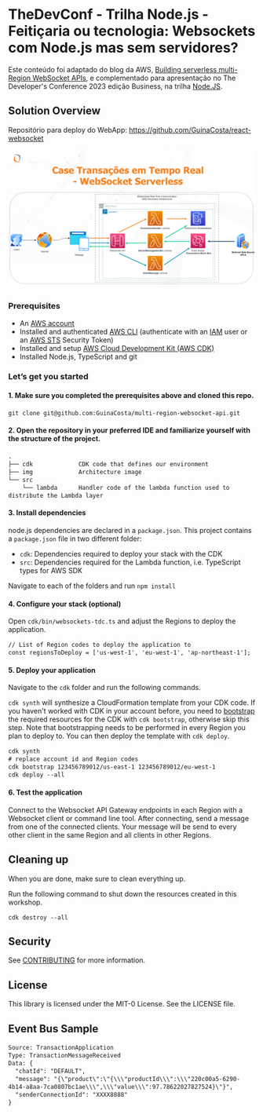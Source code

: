 # TheDevConf - Trilha Node.js - Feitiçaria ou tecnologia: Websockets com Node.js mas sem servidores?

Este conteúdo foi adaptado do blog da AWS, [Building serverless multi-Region WebSocket APIs](https://aws.amazon.com/blogs/compute/building-serverless-multi-region-websocket-apis/), e complementado para apresentação no The Developer's Conference 2023 edição Business, na trilha [Node.JS](https://thedevconf.com/tdc/2023/business/trilha-node-js).

## Solution Overview

Repositório para deploy do WebApp: https://github.com/GuinaCosta/react-websocket

![Diagram](img/presentation-architecture.png)

### Prerequisites

- An [AWS account](https://portal.aws.amazon.com/billing/signup#/start)
- Installed and authenticated [AWS CLI](https://docs.aws.amazon.com/en_pv/cli/latest/userguide/cli-chap-install.html) (authenticate with an [IAM](https://docs.aws.amazon.com/IAM/latest/UserGuide/getting-started.html) user or an [AWS STS](https://docs.aws.amazon.com/STS/latest/APIReference/Welcome.html) Security Token)
- Installed and setup [AWS Cloud Development Kit (AWS CDK)](https://docs.aws.amazon.com/cdk/latest/guide/getting_started.html)
- Installed Node.js, TypeScript and git


### Let’s get you started

#### 1. Make sure you completed the prerequisites above and cloned this repo.

```
git clone git@github.com:GuinaCosta/multi-region-websocket-api.git
```

#### 2. Open the repository in your preferred IDE and familiarize yourself with the structure of the project.

```
.
├── cdk             CDK code that defines our environment
├── img             Architecture image
└── src
    └── lambda      Handler code of the lambda function used to distribute the Lambda layer
```


#### 3. Install dependencies

node.js dependencies are declared in a `package.json`.
This project contains a `package.json` file in two different folder: 
- `cdk`: Dependencies required to deploy your stack with the CDK
- `src`: Dependencies required for the Lambda function, i.e. TypeScript types for AWS SDK 

Navigate to each of the folders and run `npm install`

#### 4. Configure your stack (optional)

Open `cdk/bin/websockets-tdc.ts` and adjust the Regions to deploy the application.

```
// List of Region codes to deploy the application to
const regionsToDeploy = ['us-west-1', 'eu-west-1', 'ap-northeast-1'];
```

#### 5. Deploy your application

Navigate to the `cdk` folder and run the following commands. 

`cdk synth` will synthesize a CloudFormation template from your CDK code. If you haven't worked with CDK in your account before, you need to [bootstrap](https://docs.aws.amazon.com/cdk/v2/guide/bootstrapping.html) the required resources for the CDK with `cdk bootstrap`, otherwise skip this step. Note that bootstrapping needs to be performed in every Region you plan to deploy to. You can then deploy the template with `cdk deploy`.


```
cdk synth 
# replace account id and Region codes
cdk bootstrap 123456789012/us-east-1 123456789012/eu-west-1 
cdk deploy --all
```

#### 6. Test the application

Connect to the Websocket API Gateway endpoints in each Region with a Websocket client or command line tool. After connecting, send a message from one of the connected clients. Your message will be send to every other client in the same Region and all clients in other Regions.

## Cleaning up

When you are done, make sure to clean everything up.

Run the following command to shut down the resources created in this workshop.

```
cdk destroy --all
```

## Security

See [CONTRIBUTING](CONTRIBUTING.md#security-issue-notifications) for more information.

## License

This library is licensed under the MIT-0 License. See the LICENSE file.

## Event Bus Sample

```
Source: TransactionApplication
Type: TransactionMessageReceived
Data: { 
  "chatId": "DEFAULT",
  "message": "{\"product\":\"{\\\"productId\\\":\\\"220c00a5-6290-4b14-a8aa-7ca0807bc1ae\\\",\\\"value\\\":97.78622027827524}\"}",
  "senderConnectionId": "XXXX8888"
}	
```